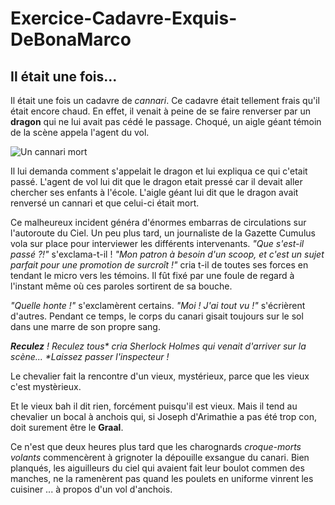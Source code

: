 # Exercice-Cadavre-Exquis-DeBonaMarco

## Il était une fois...

Il était une fois un cadavre de _cannari_. Ce cadavre était tellement frais qu'il était encore chaud.
En effet, il venait à peine de se faire renverser par un **dragon** qui ne lui avait pas cédé le passage.
Choqué, un aigle géant témoin de la scène appela l'agent du vol.

![Un cannari mort](http://www.adornato.com/the_dead_canaries/dead_canary_logo.jpg)

Il lui demanda comment s'appelait le dragon et lui expliqua ce qui c'etait passé.
L'agent de vol lui dit que le dragon etait pressé car il devait aller chercher ses enfants à l'école.
L'aigle géant lui dit que le dragon avait renversé un cannari et que celui-ci était mort.

Ce malheureux incident généra d'énormes embarras de circulations sur l'autoroute du Ciel. Un peu plus tard, un journaliste de la Gazette Cumulus vola sur place pour interviewer les différents intervenants.
*"Que s'est-il passé ?!"* s'exclama-t-il !
*"Mon patron à besoin d'un scoop, et c'est un sujet parfait pour une promotion de surcroît !"* cria t-il de toutes ses forces en tendant le micro vers les témoins.
Il fût fixé par une foule de regard à l'instant même où ces paroles sortirent de sa bouche.


*"Quelle honte !"* s'exclamèrent certains.
*"Moi ! J'ai tout vu !"* s'écrièrent d'autres.
Pendant ce temps, le corps du canari gisait toujours sur le sol dans une marre de son propre sang.

_**Reculez** ! Reculez tous* cria Sherlock Holmes qui venait d'arriver sur la scène... *Laissez passer l'inspecteur !_

Le chevalier fait la rencontre d'un vieux, mystérieux, parce que les vieux c'est mystèrieux.

Et le vieux bah il dit rien, forcément puisqu'il est vieux. Mais il tend au chevalier un bocal à anchois qui, si Joseph d'Arimathie a pas été trop con, doit surement être le **Graal**.

Ce n'est que deux heures plus tard que les charognards _croque-morts volants_ commencèrent à grignoter la dépouille exsangue du canari. Bien planqués, les aiguilleurs du ciel qui avaient fait leur boulot commen des manches,
ne la ramenèrent pas quand les poulets en uniforme vinrent les cuisiner ... à propos d'un vol d'anchois.
